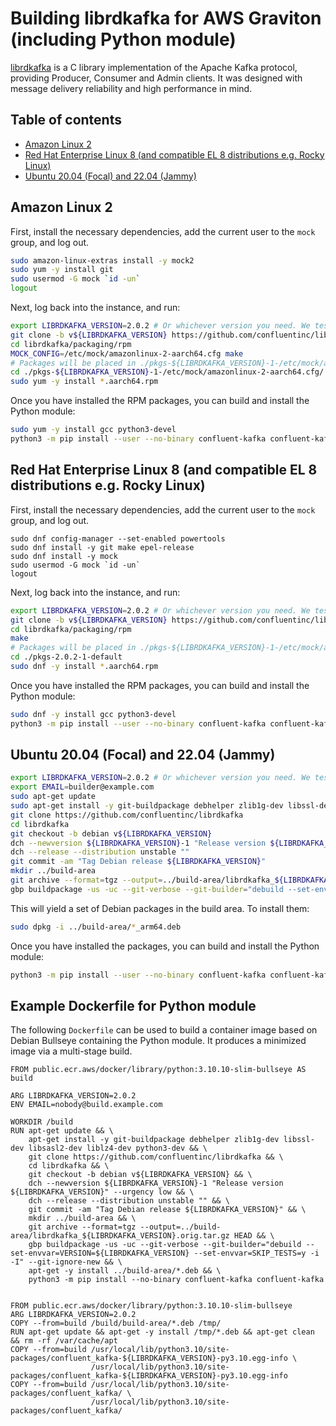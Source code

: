 Building librdkafka for AWS Graviton (including Python module)
==============================================================

[librdkafka](https://github.com/confluentinc/librdkafka) is a C library
implementation of the Apache Kafka protocol, providing Producer, Consumer and
Admin clients. It was designed with message delivery reliability and high
performance in mind.

## Table of contents

<!-- no toc -->
- [Amazon Linux 2](#amazon-linux-2)
- [Red Hat Enterprise Linux 8 (and compatible EL 8 distributions e.g. Rocky Linux)](#red-hat-enterprise-linux-8-and-compatible-el-8-distributions-eg-rocky-linux)
- [Ubuntu 20.04 (Focal) and 22.04 (Jammy)](#ubuntu-2004-focal-and-2204-jammy)

## Amazon Linux 2

First, install the necessary dependencies, add the current user to the `mock` group, and log out.

```sh
sudo amazon-linux-extras install -y mock2
sudo yum -y install git
sudo usermod -G mock `id -un`
logout
```

Next, log back into the instance, and run:

```sh
export LIBRDKAFKA_VERSION=2.0.2 # Or whichever version you need. We tested with 2.0.2.
git clone -b v${LIBRDKAFKA_VERSION} https://github.com/confluentinc/librdkafka 
cd librdkafka/packaging/rpm
MOCK_CONFIG=/etc/mock/amazonlinux-2-aarch64.cfg make
# Packages will be placed in ./pkgs-${LIBRDKAFKA_VERSION}-1-/etc/mock/amazonlinux-2-aarch64.cfg/
cd ./pkgs-${LIBRDKAFKA_VERSION}-1-/etc/mock/amazonlinux-2-aarch64.cfg/
sudo yum -y install *.aarch64.rpm
```

Once you have installed the RPM packages, you can build and install the Python module:

```sh
sudo yum -y install gcc python3-devel
python3 -m pip install --user --no-binary confluent-kafka confluent-kafka
```

## Red Hat Enterprise Linux 8 (and compatible EL 8 distributions e.g. Rocky Linux)

First, install the necessary dependencies, add the current user to the `mock` group, and log out.

```
sudo dnf config-manager --set-enabled powertools
sudo dnf install -y git make epel-release
sudo dnf install -y mock
sudo usermod -G mock `id -un`
logout
```

Next, log back into the instance, and run:

```sh
export LIBRDKAFKA_VERSION=2.0.2 # Or whichever version you need. We tested with 2.0.2.
git clone -b v${LIBRDKAFKA_VERSION} https://github.com/confluentinc/librdkafka 
cd librdkafka/packaging/rpm
make
# Packages will be placed in ./pkgs-${LIBRDKAFKA_VERSION}-1-/etc/mock/amazonlinux-2-aarch64.cfg/
cd ./pkgs-2.0.2-1-default
sudo dnf -y install *.aarch64.rpm
```

Once you have installed the RPM packages, you can build and install the Python module:

```sh
sudo dnf -y install gcc python3-devel
python3 -m pip install --user --no-binary confluent-kafka confluent-kafka
```

## Ubuntu 20.04 (Focal) and 22.04 (Jammy)

```sh
export LIBRDKAFKA_VERSION=2.0.2 # Or whichever version you need. We tested with 2.0.2.
export EMAIL=builder@example.com
sudo apt-get update
sudo apt-get install -y git-buildpackage debhelper zlib1g-dev libssl-dev libsasl2-dev liblz4-dev
git clone https://github.com/confluentinc/librdkafka 
cd librdkafka
git checkout -b debian v${LIBRDKAFKA_VERSION}
dch --newversion ${LIBRDKAFKA_VERSION}-1 "Release version ${LIBRDKAFKA_VERSION}" --urgency low
dch --release --distribution unstable ""
git commit -am "Tag Debian release ${LIBRDKAFKA_VERSION}"
mkdir ../build-area
git archive --format=tgz --output=../build-area/librdkafka_${LIBRDKAFKA_VERSION}.orig.tar.gz HEAD
gbp buildpackage -us -uc --git-verbose --git-builder="debuild --set-envvar=VERSION=${LIBRDKAFKA_VERSION} --set-envvar=SKIP_TESTS=y -i -I" --git-ignore-new
```

This will yield a set of Debian packages in the build area. To install them:

```sh
sudo dpkg -i ../build-area/*_arm64.deb
```

Once you have installed the packages, you can build and install the Python module:

```sh
python3 -m pip install --user --no-binary confluent-kafka confluent-kafka
```

## Example Dockerfile for Python module

The following `Dockerfile` can be used to build a container image based on
Debian Bullseye containing the Python module. It produces a minimized image via
a multi-stage build.

```
FROM public.ecr.aws/docker/library/python:3.10.10-slim-bullseye AS build

ARG LIBRDKAFKA_VERSION=2.0.2
ENV EMAIL=nobody@build.example.com

WORKDIR /build
RUN apt-get update && \
    apt-get install -y git-buildpackage debhelper zlib1g-dev libssl-dev libsasl2-dev liblz4-dev python3-dev && \
    git clone https://github.com/confluentinc/librdkafka && \
    cd librdkafka && \
    git checkout -b debian v${LIBRDKAFKA_VERSION} && \
    dch --newversion ${LIBRDKAFKA_VERSION}-1 "Release version ${LIBRDKAFKA_VERSION}" --urgency low && \
    dch --release --distribution unstable "" && \
    git commit -am "Tag Debian release ${LIBRDKAFKA_VERSION}" && \
    mkdir ../build-area && \
    git archive --format=tgz --output=../build-area/librdkafka_${LIBRDKAFKA_VERSION}.orig.tar.gz HEAD && \
    gbp buildpackage -us -uc --git-verbose --git-builder="debuild --set-envvar=VERSION=${LIBRDKAFKA_VERSION} --set-envvar=SKIP_TESTS=y -i -I" --git-ignore-new && \
    apt-get -y install ../build-area/*.deb && \
    python3 -m pip install --no-binary confluent-kafka confluent-kafka


FROM public.ecr.aws/docker/library/python:3.10.10-slim-bullseye
ARG LIBRDKAFKA_VERSION=2.0.2
COPY --from=build /build/build-area/*.deb /tmp/
RUN apt-get update && apt-get -y install /tmp/*.deb && apt-get clean && rm -rf /var/cache/apt
COPY --from=build /usr/local/lib/python3.10/site-packages/confluent_kafka-${LIBRDKAFKA_VERSION}-py3.10.egg-info \
                  /usr/local/lib/python3.10/site-packages/confluent_kafka-${LIBRDKAFKA_VERSION}-py3.10.egg-info
COPY --from=build /usr/local/lib/python3.10/site-packages/confluent_kafka/ \
                  /usr/local/lib/python3.10/site-packages/confluent_kafka/
```